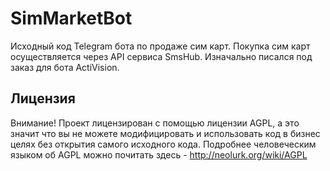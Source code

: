 # SimMarketBot

Исходный код Telegram бота по продаже сим карт. Покупка сим карт осуществляется через API сервиса SmsHub. Изначально писался под заказ для бота ActiVision. 

## Лицензия
Внимание! Проект лицензирован с помощью лицензии AGPL, а это значит что вы не можете модифицировать и использовать код в бизнес целях без открытия самого исходного кода. Подробнее человеческим языком об AGPL можно почитать здесь - http://neolurk.org/wiki/AGPL
